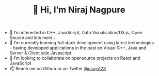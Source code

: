 <h1 align="center"> 👋 Hi, I’m Niraj Nagpure</h1>
<br>
<ul>
  <li> 👀 I’m interested in C++, JavaScript, Data Visualisation/D3.js, Open Source and lots more..</li>
  <li> 🌱 I’m currently learning full stack development using latest technologies - having developed applications in the past on Visual C++, Java and Server & Client side Javascript.</li>
  <li> 💞️ I’m looking to collaborate on opensource projects on React and JavaScript</li>
  <li> 📫 Reach me on Github or on Twitter <a href="https://twitter.com/nirajn123">@nirajn123</a></li>
</ul>

